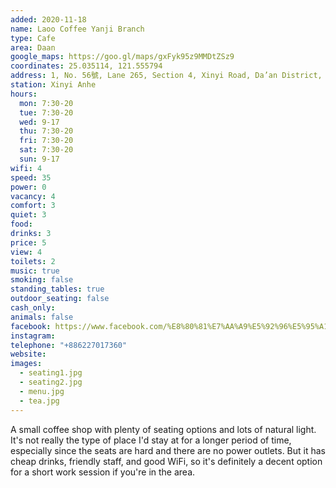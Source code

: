 ```yaml
---
added: 2020-11-18
name: Laoo Coffee Yanji Branch
type: Cafe
area: Daan
google_maps: https://goo.gl/maps/gxFyk95z9MMDtZSz9
coordinates: 25.035114, 121.555794
address: 1, No. 56號, Lane 265, Section 4, Xinyi Road, Da’an District, Taipei City, Taiwan 10692
station: Xinyi Anhe
hours:
  mon: 7:30-20
  tue: 7:30-20
  wed: 9-17
  thu: 7:30-20
  fri: 7:30-20
  sat: 7:30-20
  sun: 9-17
wifi: 4
speed: 35
power: 0
vacancy: 4
comfort: 3
quiet: 3
food:
drinks: 3
price: 5
view: 4
toilets: 2
music: true
smoking: false
standing_tables: true
outdoor_seating: false
cash_only: 
animals: false
facebook: https://www.facebook.com/%E8%80%81%E7%AA%A9%E5%92%96%E5%95%A1-%E5%BB%B6%E5%90%89%E5%BA%97-1067714496614986/
instagram: 
telephone: "+886227017360"
website: 
images:
  - seating1.jpg
  - seating2.jpg
  - menu.jpg
  - tea.jpg
---
```


A small coffee shop with plenty of seating options and lots of natural light. It's not really the type of place I'd stay at for a longer period of time, especially since the seats are hard and there are no power outlets. But it has cheap drinks, friendly staff, and good WiFi, so it's definitely a decent option for a short work session if you're in the area.
